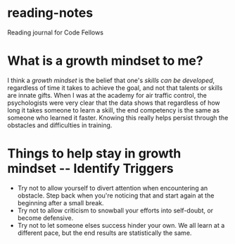 # reading-notes
Reading journal for Code Fellows

# What is a growth mindset to me?

I think a *growth mindset* is the belief that one's *skills can be developed*, regardless of time it takes to achieve the goal, and not that talents or skills are innate gifts. When I was at the academy for air traffic control, the psychologists were very clear that the data shows that regardless of how long it takes someone to learn a skill, the end competency is the same as someone who learned it faster. Knowing this really helps persist through the obstacles and difficulties in training.

# Things to help stay in growth mindset -- Identify Triggers

  - Try not to allow yourself to divert attention when encountering an obstacle. Step back when you're noticing that and start again at the beginning after a small break.
  - Try not to allow criticism to snowball your efforts into self-doubt, or become defensive.
  - Try not to let someone elses success hinder your own. We all learn at a different pace, but the end results are statistically the same.


